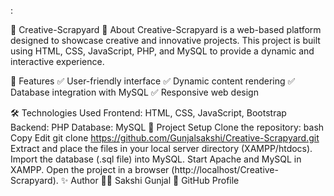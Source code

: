 :

🎨 Creative-Scrapyard
📌 About
Creative-Scrapyard is a web-based platform designed to showcase creative and innovative projects. This project is built using HTML, CSS, JavaScript, PHP, and MySQL to provide a dynamic and interactive experience.

🚀 Features
✅ User-friendly interface
✅ Dynamic content rendering
✅ Database integration with MySQL
✅ Responsive web design

🛠️ Technologies Used
Frontend: HTML, CSS, JavaScript, Bootstrap
Backend: PHP
Database: MySQL
📂 Project Setup
Clone the repository:
bash
Copy
Edit
git clone https://github.com/Gunjalsakshi/Creative-Scrapyard.git
Extract and place the files in your local server directory (XAMPP/htdocs).
Import the database (.sql file) into MySQL.
Start Apache and MySQL in XAMPP.
Open the project in a browser (http://localhost/Creative-Scrapyard).
✨ Author
👩‍💻 Sakshi Gunjal
🔗 GitHub Profile

